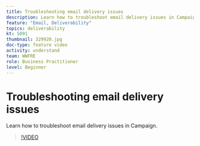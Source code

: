 ```yaml
---
title: Troubleshooting email delivery issues
description: Learn how to troubleshoot email delivery issues in Campaign.
feature: "Email, Deliverability"
topics: deliverability
kt: 5091
thumbnail: 329920.jpg
doc-type: feature video
activity: understand
team: WWFRE
role: Business Practitioner
level: Beginner
---
```


# Troubleshooting email delivery issues

Learn how to troubleshoot email delivery issues in Campaign.

>[!VIDEO](https://video.tv.adobe.com/v/329920?quality=12)
